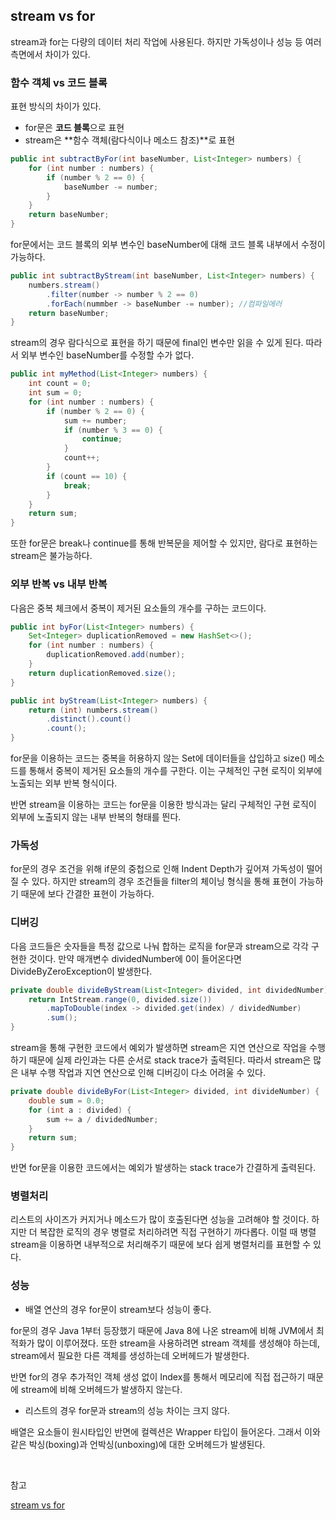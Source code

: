 ## stream vs for

stream과 for는 다량의 데이터 처리 작업에 사용된다. 하지만 가독성이나 성능 등 여러 측면에서 차이가 있다.

### 함수 객체 vs 코드 블록

표현 방식의 차이가 있다. 

- for문은 **코드 블록**으로 표현
- stream은 **함수 객체(람다식이나 메소드 참조)**로 표현

```java
public int subtractByFor(int baseNumber, List<Integer> numbers) {
    for (int number : numbers) {
        if (number % 2 == 0) {
            baseNumber -= number;
        }
    }
    return baseNumber;
}
```

for문에서는 코드 블록의 외부 변수인 baseNumber에 대해 코드 블록 내부에서 수정이 가능하다.

```java
public int subtractByStream(int baseNumber, List<Integer> numbers) {
    numbers.stream()
        .filter(number -> number % 2 == 0)
        .forEach(nummber -> baseNumber -= number); //컴파일에러
    return baseNumber;
}
```

stream의 경우 람다식으로 표현을 하기 때문에 final인 변수만 읽을 수 있게 된다. 따라서 외부 변수인 baseNumber를 수정할 수가 없다.

```java
public int myMethod(List<Integer> numbers) {
    int count = 0;
    int sum = 0;
    for (int number : numbers) {
        if (number % 2 == 0) {
            sum += number;
            if (number % 3 == 0) {
                continue;
            }
            count++;
        }
        if (count == 10) {
            break;
        }
    }
    return sum;
}
```

또한 for문은 break나 continue를 통해 반복문을 제어할 수 있지만, 람다로 표현하는 stream은 불가능하다.

### 외부 반복 vs 내부 반복

다음은 중복 체크에서 중복이 제거된 요소들의 개수를 구하는 코드이다.

```java
public int byFor(List<Integer> numbers) {
    Set<Integer> duplicationRemoved = new HashSet<>();
    for (int number : numbers) {
        duplicationRemoved.add(number);
    }
    return duplicationRemoved.size();
}
```

```java
public int byStream(List<Integer> numbers) {
    return (int) numbers.stream()
        .distinct().count()
        .count();
}
```

for문을 이용하는 코드는 중복을 허용하지 않는 Set에 데이터들을 삽입하고 size() 메소드를 통해서 중복이 제거된 요소들의 개수를 구한다. 이는 구체적인 구현 로직이 외부에 노출되는 외부 반복 형식이다.

반면 stream을 이용하는 코드는 for문을 이용한 방식과는 달리 구체적인 구현 로직이 외부에 노출되지 않는 내부 반복의 형태를 띈다.

### 가독성

for문의 경우 조건을 위해 if문의 중첩으로 인해 Indent Depth가 깊어져 가독성이 떨어질 수 있다. 하지만 stream의 경우 조건들을 filter의 체이닝 형식을 통해 표현이 가능하기 때문에 보다 간결한 표현이 가능하다.

### 디버깅

다음 코드들은 숫자들을 특정 값으로 나눠 합하는 로직을 for문과 stream으로 각각 구현한 것이다. 만약 매개변수 dividedNumber에 0이 들어온다면 DivideByZeroException이 발생한다. 

```java
private double divideByStream(List<Integer> divided, int dividedNumber) {
    return IntStream.range(0, divided.size())
        .mapToDouble(index -> divided.get(index) / dividedNumber)
        .sum();
}
```

stream을 통해 구현한 코드에서 예외가 발생하면 stream은 지연 연산으로 작업을 수행하기 때문에 실제 라인과는 다른 순서로 stack trace가 출력된다. 따라서 stream은 많은 내부 수행 작업과 지연 연산으로 인해 디버깅이 다소 어려울 수 있다.

```java
private double divideByFor(List<Integer> divided, int divideNumber) {
    double sum = 0.0;
    for (int a : divided) {
        sum += a / dividedNumber;
    }
    return sum;
}
```

반면 for문을 이용한 코드에서는 예외가 발생하는 stack trace가 간결하게 출력된다.

### 병렬처리

리스트의 사이즈가 커지거나 메소드가 많이 호출된다면 성능을 고려해야 할 것이다. 하지만 더 복잡한 로직의 경우 병렬로 처리하려면 직접 구현하기 까다롭다. 이럴 때 병렬 stream을 이용하면 내부적으로 처리해주기 때문에 보다 쉽게 병렬처리를 표현할 수 있다.

### 성능

- 배열 연산의 경우 for문이 stream보다 성능이 좋다.

for문의 경우 Java 1부터 등장했기 때문에 Java 8에 나온 stream에 비해 JVM에서 최적화가 많이 이루어졌다. 또한 stream을 사용하려면 stream 객체를 생성해야 하는데, stream에서 필요한 다른 객체를 생성하는데 오버헤드가 발생한다.

반면 for의 경우 추가적인 객체 생성 없이 Index를 통해서 메모리에 직접 접근하기 때문에 stream에 비해 오버헤드가 발생하지 않는다.

- 리스트의 경우 for문과 stream의 성능 차이는 크지 않다.

배열은 요소들이 원시타입인 반면에 컬렉션은 Wrapper 타입이 들어온다. 그래서 이와 같은 박싱(boxing)과 언박싱(unboxing)에 대한 오버헤드가 발생된다.

<br>

참고

[stream vs for](https://www.youtube.com/watch?v=by8hb75i9X4)